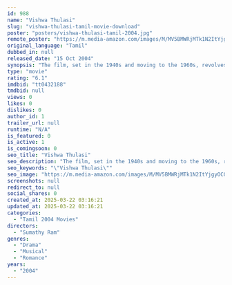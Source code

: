 ```yaml
---
id: 988
name: "Vishwa Thulasi"
slug: "vishwa-thulasi-tamil-movie-download"
poster: "posters/vishwa-thulasi-tamil-2004.jpg"
remote_poster: "https://m.media-amazon.com/images/M/MV5BMWRjMTk1N2ItYjgyOC00MmZmLTlmNDEtOGQ3MjA0NWI0NDhjXkEyXkFqcGdeQXVyMTEzNzg0Mjkx._V1_SX300.jpg"
original_language: "Tamil"
dubbed_in: null
released_date: "15 Oct 2004"
synopsis: "The film, set in the 1940s and moving to the 1960s, revolves around the emotional story of Thulasi (Nandita Das) returning to her village to become a dance teacher. She cannot bring herself to forget Vishwa (Mammootty), a man she ..."
type: "movie"
rating: "6.1"
imdbid: "tt0432188"
tmdbid: null
views: 0
likes: 0
dislikes: 0
author_id: 1
trailer_url: null
runtime: "N/A"
is_featured: 0
is_active: 1
is_comingsoon: 0
seo_title: "Vishwa Thulasi"
seo_description: "The film, set in the 1940s and moving to the 1960s, revolves around the emotional story of Thulasi (Nandita Das) returning to her village to become a dance teacher. She cannot bring herself to forget Vishwa (Mammootty), a man she ..."
seo_keywords: "\"Vishwa Thulasi\""
seo_image: "https://m.media-amazon.com/images/M/MV5BMWRjMTk1N2ItYjgyOC00MmZmLTlmNDEtOGQ3MjA0NWI0NDhjXkEyXkFqcGdeQXVyMTEzNzg0Mjkx._V1_SX300.jpg"
screenshots: null
redirect_to: null
social_shares: 0
created_at: 2025-03-22 03:16:21
updated_at: 2025-03-22 03:16:21
categories:
  - "Tamil 2004 Movies"
directors:
  - "Sumathy Ram"
genres:
  - "Drama"
  - "Musical"
  - "Romance"
years:
  - "2004"
---
```

